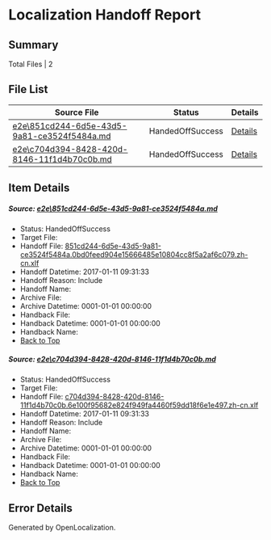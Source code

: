 # <a name='report-top'></a> Localization Handoff Report

## Summary
 Total Files | 2

## File List
 Source File | Status | Details 
 ----------- | ------ | ------- 
 [e2e\851cd244-6d5e-43d5-9a81-ce3524f5484a.md](https://github.com/OpenLocalizationTestOrg/ol-test0/blob/ade4ea0cc8cb9eb35b6a3d8698d6407bc6704c9f/e2e/851cd244-6d5e-43d5-9a81-ce3524f5484a.md) | HandedOffSuccess | [Details](#19a56362724e3a6926ceebc12e8aeb00eda994c71)
 [e2e\c704d394-8428-420d-8146-11f1d4b70c0b.md](https://github.com/OpenLocalizationTestOrg/ol-test0/blob/ade4ea0cc8cb9eb35b6a3d8698d6407bc6704c9f/e2e/c704d394-8428-420d-8146-11f1d4b70c0b.md) | HandedOffSuccess | [Details](#03c9a2b188e7d1bbb60d29013656834105cc06d42)

## Item Details
##### <a name='19a56362724e3a6926ceebc12e8aeb00eda994c71'></a> Source: [e2e\851cd244-6d5e-43d5-9a81-ce3524f5484a.md](https://github.com/OpenLocalizationTestOrg/ol-test0/blob/ade4ea0cc8cb9eb35b6a3d8698d6407bc6704c9f/e2e/851cd244-6d5e-43d5-9a81-ce3524f5484a.md)
* Status: HandedOffSuccess
* Target File: 
* Handoff File: [851cd244-6d5e-43d5-9a81-ce3524f5484a.0bd0feed904e15666485e10804cc8f5a2af6c079.zh-cn.xlf](https://github.com/OpenLocalizationTestOrg/ol-test0-handoff/blob/236731fb44086b925a5c5035241ed92abd6624bb/ol-handoff/OpenLocalizationTestOrg/ol-test0-zhcn/shujia/ht/851cd244-6d5e-43d5-9a81-ce3524f5484a.0bd0feed904e15666485e10804cc8f5a2af6c079.zh-cn.xlf)
* Handoff Datetime: 2017-01-11 09:31:33
* Handoff Reason: Include
* Handoff Name: 
* Archive File: 
* Archive Datetime: 0001-01-01 00:00:00
* Handback File: 
* Handback Datetime: 0001-01-01 00:00:00
* Handback Name: 
* [Back to Top](#report-top)

##### <a name='03c9a2b188e7d1bbb60d29013656834105cc06d42'></a> Source: [e2e\c704d394-8428-420d-8146-11f1d4b70c0b.md](https://github.com/OpenLocalizationTestOrg/ol-test0/blob/ade4ea0cc8cb9eb35b6a3d8698d6407bc6704c9f/e2e/c704d394-8428-420d-8146-11f1d4b70c0b.md)
* Status: HandedOffSuccess
* Target File: 
* Handoff File: [c704d394-8428-420d-8146-11f1d4b70c0b.6e100f95682e824f949fa4460f59dd18f6e1e497.zh-cn.xlf](https://github.com/OpenLocalizationTestOrg/ol-test0-handoff/blob/236731fb44086b925a5c5035241ed92abd6624bb/ol-handoff/OpenLocalizationTestOrg/ol-test0-zhcn/shujia/ht/c704d394-8428-420d-8146-11f1d4b70c0b.6e100f95682e824f949fa4460f59dd18f6e1e497.zh-cn.xlf)
* Handoff Datetime: 2017-01-11 09:31:33
* Handoff Reason: Include
* Handoff Name: 
* Archive File: 
* Archive Datetime: 0001-01-01 00:00:00
* Handback File: 
* Handback Datetime: 0001-01-01 00:00:00
* Handback Name: 
* [Back to Top](#report-top)


## Error Details

Generated by OpenLocalization.

